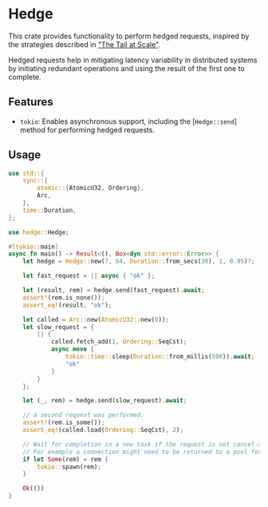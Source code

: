 # Hedge

This crate provides functionality to perform hedged requests, inspired by
the strategies described in ["The Tail at Scale"](https://research.google/pubs/pub40801/).

Hedged requests help in mitigating latency variability in distributed systems by initiating
redundant operations and using the result of the first one to complete.

## Features

 - `tokio`: Enables asynchronous support, including the [`Hedge::send`] method for performing hedged requests.

## Usage

```rust
use std::{
    sync::{
        atomic::{AtomicU32, Ordering},
        Arc,
    },
    time::Duration,
};

use hedge::Hedge;

#[tokio::main]
async fn main() -> Result<(), Box<dyn std::error::Error>> {
    let hedge = Hedge::new(7, 64, Duration::from_secs(30), 1, 0.95)?;

    let fast_request = || async { "ok" };

    let (result, rem) = hedge.send(fast_request).await;
    assert!(rem.is_none());
    assert_eq!(result, "ok");

    let called = Arc::new(AtomicU32::new(0));
    let slow_request = {
        || {
            called.fetch_add(1, Ordering::SeqCst);
            async move {
                tokio::time::sleep(Duration::from_millis(500)).await;
                "ok"
            }
        }
    };

    let (_, rem) = hedge.send(slow_request).await;

    // a second request was performed.
    assert!(rem.is_some());
    assert_eq!(called.load(Ordering::SeqCst), 2);

    // Wait for completion in a new task if the request is not cancel-safe.
    // For example a connection might need to be returned to a pool for reuse.
    if let Some(rem) = rem {
        tokio::spawn(rem);
    }

    Ok(())
}
```
